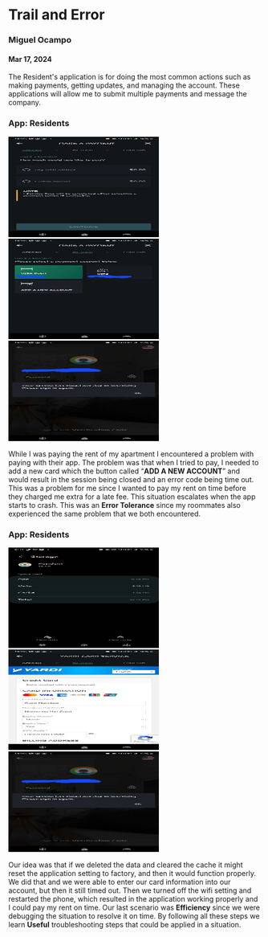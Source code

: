 # Trail and Error
### Miguel Ocampo
#### Mar 17, 2024

The Resident's application is for doing the most common actions such as making payments, getting updates, and managing the account. These applications will allow me to submit multiple payments and message the company.
### App: Residents 

<img src="https://raw.githubusercontent.com/ChicoState/ux-personal-portfolio-Miguel9088/master/j01/photo/2.jpg" alt="Image 1" width="300" height="200">
<img src="https://raw.githubusercontent.com/ChicoState/ux-personal-portfolio-Miguel9088/master/j01/photo/3.jpg" alt="Image 2" width="300" height="200">
<img src="https://raw.githubusercontent.com/ChicoState/ux-personal-portfolio-Miguel9088/master/j01/photo/1.jpg" alt="Image 3" width="300" height="200">


While I was paying the rent of my apartment I encountered a problem with paying with their app. The problem was that when I tried to pay, I needed to add a new card which the button called “**ADD A NEW ACCOUNT**” and would result in the session being closed and an error code being time out. This was a problem for me since I wanted to pay my rent on time before they charged me extra for a late fee. This situation escalates when the app starts to crash. This was an **Error Tolerance** since my roommates also experienced the same problem that we both encountered. 

### App: Residents 

<img src="https://raw.githubusercontent.com/ChicoState/ux-personal-portfolio-Miguel9088/master/j01/photo/5.jpg" alt="Image 1" width="300" height="200">
<img src="https://raw.githubusercontent.com/ChicoState/ux-personal-portfolio-Miguel9088/master/j01/photo/4.jpg" alt="Image 2" width="300" height="200">
<img src="https://raw.githubusercontent.com/ChicoState/ux-personal-portfolio-Miguel9088/master/j01/photo/1.jpg" alt="Image 3" width="300" height="200">



Our idea was that if we deleted the data and cleared the cache it might reset the application setting to factory, and then it would function properly. We did that and we were able to enter our card information into our account, but then it still timed out. Then we turned off the wifi setting and restarted the phone, which resulted in the application working properly and I could pay my rent on time. Our last scenario was **Efficiency** since we were debugging the situation to resolve it on time. By following all these steps we learn **Useful** troubleshooting steps that could be applied in a situation.
